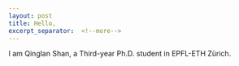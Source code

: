 ```yaml
---
layout: post
title: Hello,
excerpt_separator:  <!--more-->
---
```


I am Qinglan Shan, a Third-year Ph.D. student in EPFL-ETH Zürich.